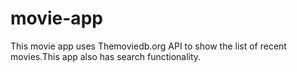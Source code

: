# movie-app
This movie app uses Themoviedb.org API to show the list of recent movies.This app also has search functionality.
